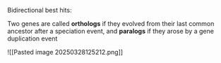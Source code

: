 Bidirectional best hits: 

Two genes are called **orthologs** if they evolved from their last
common ancestor after a speciation event, and **paralogs** if
they arose by a gene duplication event

![[Pasted image 20250328125212.png]]